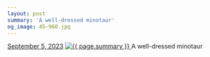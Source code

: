 ```yaml
---
layout: post
summary: 'A well-dressed minotaur'
og_image: 45-960.jpg
---
```


<p>
  <time>
    <a href="/45">September 5, 2023</a>
  </time>
  <a href="/45">
    <img src="{{ site.assets_url }}/45-480.jpg" srcset="{{ site.assets_url }}/45-240.jpg 240w, {{ site.assets_url }}/45-480.jpg 480w, {{ site.assets_url }}/45-720.jpg 720w, {{ site.assets_url }}/45-960.jpg 960w" sizes="(min-width: 700px) 50vw, calc(100vw - 2rem)" alt="{{ page.summary }}" />
  </a>
  <span>A well-dressed minotaur</span>
</p>

